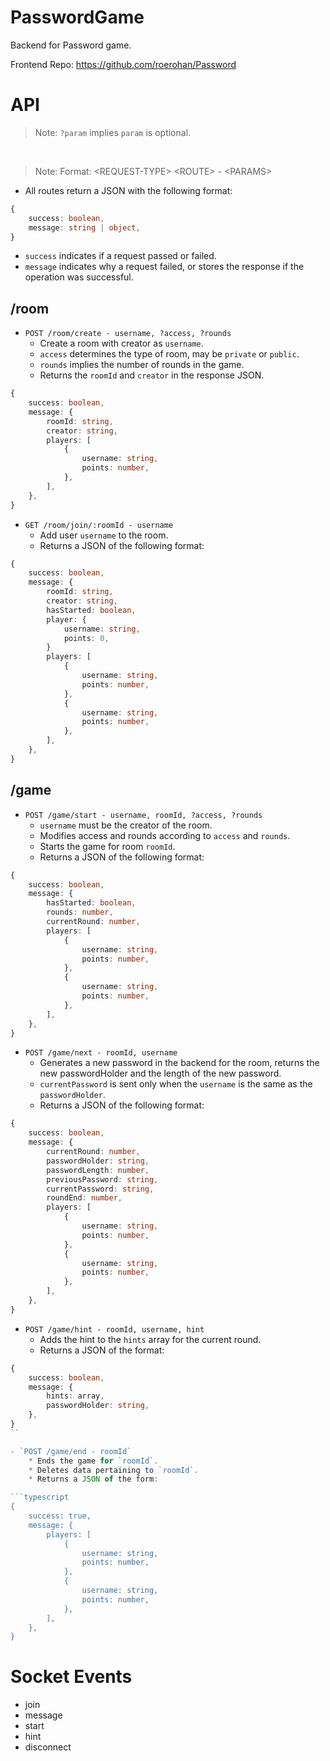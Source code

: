# PasswordGame

Backend for Password game.

Frontend Repo: https://github.com/roerohan/Password

# API

> Note: `?param` implies `param` is optional.
<br/>

> Note: Format: \<REQUEST-TYPE\> \<ROUTE\> - \<PARAMS\>

- All routes return a JSON with the following format:

```typescript
{
    success: boolean,
    message: string | object,
}
```

- `success` indicates if a request passed or failed.
- `message` indicates why a request failed, or stores the response if the operation was successful.

## /room

- `POST /room/create - username, ?access, ?rounds`
    * Create a room with creator as `username`.
    * `access` determines the type of room, may be `private` or `public`.
    * `rounds` implies the number of rounds in the game.
    * Returns the `roomId` and `creator` in the response JSON.
```typescript
{
    success: boolean,
    message: {
        roomId: string,
        creator: string,
        players: [
            {
                username: string,
                points: number,
            },
        ],
    },
}
```

- `GET /room/join/:roomId - username`
    * Add user `username` to the room.
    * Returns a JSON of the following format:
```typescript
{
    success: boolean,
    message: {
        roomId: string,
        creator: string,
        hasStarted: boolean,
        player: {
            username: string,
            points: 0,
        }
        players: [
            {
                username: string,
                points: number,
            },
            {
                username: string,
                points: number,
            },
        ],
    },
}
```

## /game

- `POST /game/start - username, roomId, ?access, ?rounds`
    * `username` must be the creator of the room.
    * Modifies access and rounds according to `access` and `rounds`.
    * Starts the game for room `roomId`.
    * Returns a JSON of the following format:
```typescript
{
    success: boolean,
    message: {
        hasStarted: boolean,
        rounds: number,
        currentRound: number,
        players: [
            {
                username: string,
                points: number,
            },
            {
                username: string,
                points: number,
            },
        ],
    },
}
```

- `POST /game/next - roomId, username`
    * Generates a new password in the backend for the room, returns the new passwordHolder and the length of the new password.
    * `currentPassword` is sent only when the `username` is the same as the `passwordHolder`.
    * Returns a JSON of the following format:
```typescript
{
    success: boolean,
    message: {
        currentRound: number,
        passwordHolder: string,
        passwordLength: number,
        previousPassword: string,
        currentPassword: string,
        roundEnd: number,
        players: [
            {
                username: string,
                points: number,
            },
            {
                username: string,
                points: number,
            },
        ],
    },
}
```

- `POST /game/hint - roomId, username, hint`
    * Adds the hint to the `hints` array for the current round.
    * Returns a JSON of the format:
```typescript
{
    success: boolean,
    message: {
        hints: array,
        passwordHolder: string,
    },
}
``

- `POST /game/end - roomId`
    * Ends the game for `roomId`.
    * Deletes data pertaining to `roomId`.
    * Returns a JSON of the form:

```typescript
{
    success: true,
    message: {
        players: [
            {
                username: string,
                points: number,
            },
            {
                username: string,
                points: number,
            },
        ],
    },
}
```

# Socket Events

- join
- message
- start
- hint
- disconnect
